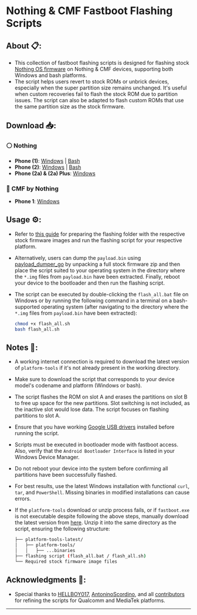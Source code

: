 # Nothing & CMF Fastboot Flashing Scripts

## About 📋:

- This collection of fastboot flashing scripts is designed for flashing stock [Nothing OS firmware](https://github.com/spike0en/nothing_archive) on Nothing & CMF devices, supporting both Windows and bash platforms.
- The script helps users revert to stock ROMs or unbrick devices, especially when the super partition size remains unchanged. It's useful when custom recoveries fail to flash the stock ROM due to partition issues. The script can also be adapted to flash custom ROMs that use the same partition size as the stock firmware.

## Download 📥: 

### ⚪ Nothing 
- **Phone (1)**: [Windows](https://github.com/spike0en/nothing_fastboot_flasher/blob/spacewar/Windows/flash_all.bat) | [Bash](https://github.com/spike0en/nothing_fastboot_flasher/blob/spacewar/bash/flash_all.sh)  
- **Phone (2)**: [Windows](https://github.com/spike0en/nothing_fastboot_flasher/blob/pong/Windows/flash_all.bat) | [Bash](https://github.com/spike0en/nothing_fastboot_flasher/blob/pong/bash/flash_all.sh)  
- **Phone (2a) & (2a) Plus**: [Windows](https://github.com/spike0en/nothing_fastboot_flasher/blob/pacman/Windows/flash_all.bat)  

### 🔴 CMF by Nothing  
- **Phone 1**: [Windows](https://github.com/spike0en/nothing_fastboot_flasher/blob/tetris/Windows/flash_all.bat)  

## Usage ⚙️:

- Refer to [this guide](https://github.com/spike0en/nothing_archive?tab=readme-ov-file#flashing-the-stock-rom-using-fastboot-) for preparing the flashing folder with the respective stock firmware images and run the flashing script for your respective platform.
- Alternatively, users can dump the `payload.bin` using [payload_dumper_go](https://github.com/ssut/payload-dumper-go) by unpacking a full stock firmware zip and then place the script suited to your operating system in the directory where the `*.img` files from `payload.bin` have been extracted. Finally, reboot your device to the bootloader and then run the flashing script.
- The script can be executed by double-clicking the `flash_all.bat` file on Windows or by running the following command in a terminal on a bash-supported operating system (after navigating to the directory where the `*.img` files from `payload.bin` have been extracted):

  ```bash
  chmod +x flash_all.sh
  bash flash_all.sh
  ```

## Notes 📝:

- A working internet connection is required to download the latest version of `platform-tools` if it's not already present in the working directory.
- Make sure to download the script that corresponds to your device model's codename and platform (Windows or bash).
- The script flashes the ROM on slot A and erases the partitions on slot B to free up space for the new partitions. Slot switching is not included, as the inactive slot would lose data. The script focuses on flashing partitions to slot A.
- Ensure that you have working [Google USB drivers](https://developer.android.com/studio/run/win-usb) installed before running the script.
- Scripts must be executed in bootloader mode with fastboot access. Also, verify that the `Android Bootloader Interface` is listed in your Windows Device Manager.
- Do not reboot your device into the system before confirming all partitions have been successfully flashed.
- For best results, use the latest Windows installation with functional `curl`, `tar`, and `PowerShell`. Missing binaries in modified installations can cause errors.
- If the `platform-tools` download or unzip process fails, or if `fastboot.exe` is not executable despite following the above steps, manually download the latest version from [here](https://developer.android.com/tools/releases/platform-tools). Unzip it into the same directory as the script, ensuring the following structure:

  ```bash
  ├── platform-tools-latest/
  │   ├── platform-tools/
  │   │   ├── ...binaries
  ├── flashing script (flash_all.bat / flash_all.sh)
  └── Required stock firmware image files
  ```

## Acknowledgments 🤝:

- Special thanks to [HELLBOY017](https://github.com/HELLBOY017/Pong_fastboot_flasher), [AntoninoScordino](https://github.com/nothing-Pacman/flashtool), and all [contributors](https://github.com/HELLBOY017/Pong_fastboot_flasher/graphs/contributors) for refining the scripts for Qualcomm and MediaTek platforms.

---